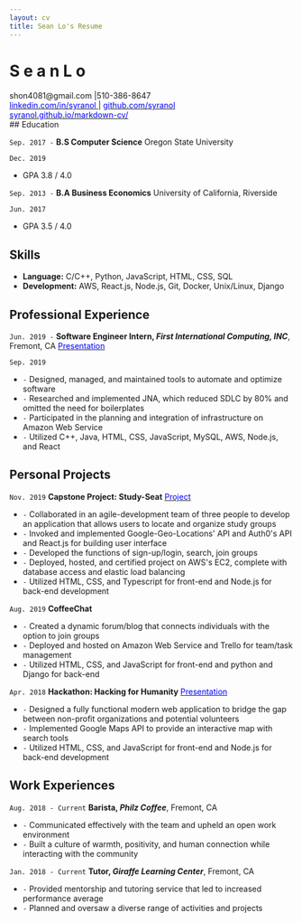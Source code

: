 ```yaml
--- 
layout: cv
title: Sean Lo's Resume
--- 
```


# S e a n     L o


<div id="webaddress">
<a>shon4081@gmail.com |510-386-8647 </a>
</div>

<div id="webaddress">
  <a href="https://www.linkedin.com/in/syranol"><font color="blue">linkedin.com/in/syranol </font></a>
  | <a href="https://github.com/syranol"><font color="blue">github.com/syranol</font></a>
</div>

<div id="webaddress">
  <a href="https://syranol.github.io/markdown-cv/"><font color="blue">syranol.github.io/markdown-cv/ </font></a>

</div>
## Education

`Sep. 2017 -`
__B.S Computer Science__   Oregon State University

`Dec. 2019` 
- GPA 3.8 / 4.0

`Sep. 2013 -` 
__B.A Business Economics__   University of California, Riverside

`Jun. 2017`
- GPA 3.5 / 4.0

## Skills  
- __Language:__ C/C++, Python, JavaScript, HTML, CSS, SQL 
- __Development:__ AWS, React.js, Node.js, Git, Docker, Unix/Linux, Django   

## Professional Experience  
`Jun. 2019 -`
__Software Engineer Intern, *First International Computing, INC*__, Fremont, CA <a href="https://www.slideshare.net/slideshow/embed_code/key/8Q79mh33AwR0jS"> <font color="blue"> Presentation </font> </a>

`Sep. 2019` 
- `-` Designed, managed, and maintained tools to automate and optimize software
- `-` Researched and implemented JNA, which reduced SDLC by 80%
and omitted the need for boilerplates
- `-` Participated in the planning and integration of infrastructure on Amazon Web Service
- `-` Utilized C++, Java, HTML, CSS, JavaScript, MySQL, AWS, Node.js, and React

## Personal Projects

`Nov. 2019` 
__Capstone Project: Study-Seat__  <a href="https://github.com/syranol/Study-Seat"> <font color="blue"> Project </font> </a>

- `-` Collaborated in an agile-development team of three people to develop an application that allows users to locate and organize study groups
- `-` Invoked and implemented Google-Geo-Locations' API and Auth0's API and React.js for building user interface 
- `-` Developed the functions of sign-up/login, search, join groups 
- `-` Deployed, hosted, and certified project on AWS's EC2, complete with database access and elastic load balancing 
- `-` Utilized HTML, CSS, and Typescript for front-end and Node.js for back-end development

`Aug. 2019` 
__CoffeeChat__  

- `-` Created a dynamic forum/blog that connects individuals with the option to join groups 
- `-` Deployed and hosted on Amazon Web Service and Trello for team/task management 
- `-` Utilized HTML, CSS, and JavaScript for front-end and python and Django for back-end

`Apr. 2018` 
__Hackathon: Hacking for Humanity__  <a href="https://xd.adobe.com/view/48a66b77-5435-4eb8-4328-1f67f7a879dc-3e97/"> <font color="blue"> Presentation </font> </a>

- `-` Designed a fully functional modern web application to bridge the gap between non-profit organizations and potential volunteers 
- `-` Implemented Google Maps API to provide an interactive map with search tools 
- `-` Utilized HTML, CSS, and JavaScript for front-end and Node.js for back-end development

## Work Experiences  
`Aug. 2018 - Current` 
__Barista, *Philz Coffee*__, Fremont, CA  

- `-` Communicated effectively with the team and upheld an open work environment
- `-` Built a culture of warmth, positivity, and human connection while interacting with the community  

`Jan. 2018 - Current` 
__Tutor, *Giraffe Learning Center*__, Fremont, CA  

- `-` Provided mentorship and tutoring service that led to increased performance average
- `-` Planned and oversaw a diverse range of activities and projects

